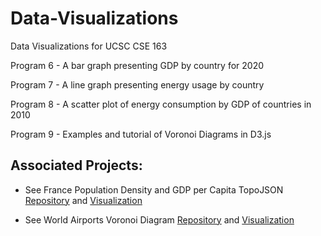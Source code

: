 # Data-Visualizations
Data Visualizations for UCSC CSE 163

Program 6 - A bar graph presenting GDP by country for 2020

Program 7 - A line graph presenting energy usage by country

Program 8 - A scatter plot of energy consumption by GDP of countries in 2010

Program 9 - Examples and tutorial of Voronoi Diagrams in D3.js

## Associated Projects:
- See France Population Density and GDP per Capita TopoJSON [Repository](https://github.com/jleckron/FranceTopoJson) and [Visualization](https://jleckron.github.io/FranceTopoJson/)

- See World Airports Voronoi Diagram [Repository](https://github.com/jleckron/WorldAirportsVoronoi) and [Visualization](https://jleckron.github.io/WorldAirportsVoronoi/)
